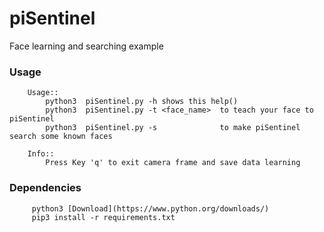 # piSentinel

Face learning and searching example


### Usage

        Usage::
            python3  piSentinel.py -h shows this help()
            python3  piSentinel.py -t <face_name>  to teach your face to piSentinel
            python3  piSentinel.py -s              to make piSentinel search some known faces
            
        Info:: 
            Press Key 'q' to exit camera frame and save data learning
            
### Dependencies

         python3 [Download](https://www.python.org/downloads/)
         pip3 install -r requirements.txt


